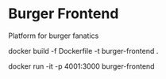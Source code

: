 # Burger Frontend
Platform for burger fanatics

docker build -f Dockerfile -t burger-frontend .


docker run -it -p 4001:3000 burger-frontend